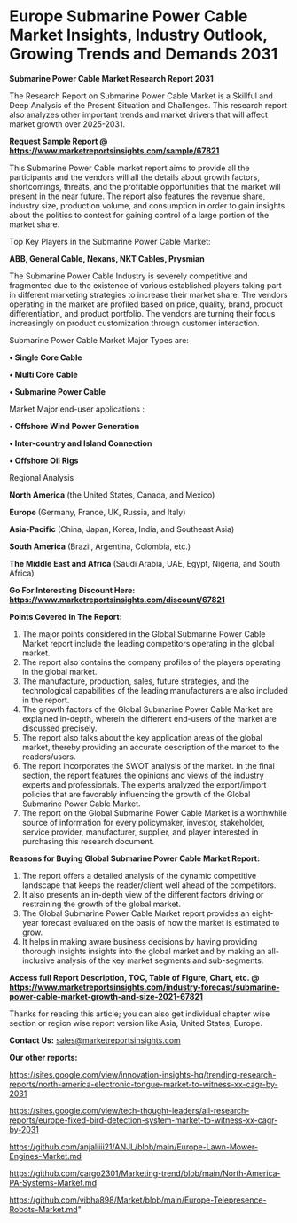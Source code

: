 # Europe Submarine Power Cable Market Insights, Industry Outlook, Growing Trends and Demands 2031

<strong>Submarine Power Cable Market Research Report 2031</strong>

The Research Report on Submarine Power Cable Market is a Skillful and Deep Analysis of the Present Situation and Challenges. This research report also analyzes other important trends and market drivers that will affect market growth over 2025-2031.

<strong>Request Sample Report @ <a href=https://www.marketreportsinsights.com/sample/67821>https://www.marketreportsinsights.com/sample/67821</a></strong>

This Submarine Power Cable market report aims to provide all the participants and the vendors will all the details about growth factors, shortcomings, threats, and the profitable opportunities that the market will present in the near future. The report also features the revenue share, industry size, production volume, and consumption in order to gain insights about the politics to contest for gaining control of a large portion of the market share.

Top Key Players in the Submarine Power Cable Market:

<strong>ABB, General Cable, Nexans, NKT Cables, Prysmian</strong>

The Submarine Power Cable Industry is severely competitive and fragmented due to the existence of various established players taking part in different marketing strategies to increase their market share. The vendors operating in the market are profiled based on price, quality, brand, product differentiation, and product portfolio. The vendors are turning their focus increasingly on product customization through customer interaction.

Submarine Power Cable Market Major Types are:

<strong>• Single Core Cable

• Multi Core Cable

• Submarine Power Cable</strong>

Market Major end-user applications :

<strong>• Offshore Wind Power Generation

• Inter-country and Island Connection

• Offshore Oil Rigs</strong>

Regional Analysis

</u><strong><b>North America</b></strong> (the United States, Canada, and Mexico)

<strong><b>Europe </b></strong>(Germany, France, UK, Russia, and Italy)

<strong><b>Asia-Pacific</b></strong> (China, Japan, Korea, India, and Southeast Asia)

<strong><b>South America</b></strong> (Brazil, Argentina, Colombia, etc.)

<strong><b>The Middle East and Africa</b></strong> (Saudi Arabia, UAE, Egypt, Nigeria, and South Africa)

<strong>Go For Interesting Discount Here: <a href=https://www.marketreportsinsights.com/discount/67821>https://www.marketreportsinsights.com/discount/67821</a></strong>

<strong>Points Covered in The Report:</strong>
<ol>
  <li>The major points considered in the Global Submarine Power Cable Market report include the leading competitors operating in the global market.</li>
  <li>The report also contains the company profiles of the players operating in the global market.</li>
  <li>The manufacture, production, sales, future strategies, and the technological capabilities of the leading manufacturers are also included in the report.</li>
  <li>The growth factors of the Global Submarine Power Cable Market are explained in-depth, wherein the different end-users of the market are discussed precisely.</li>
  <li>The report also talks about the key application areas of the global market, thereby providing an accurate description of the market to the readers/users.</li>
  <li>The report incorporates the SWOT analysis of the market. In the final section, the report features the opinions and views of the industry experts and professionals. The experts analyzed the export/import policies that are favorably influencing the growth of the Global Submarine Power Cable Market.</li>
  <li>The report on the Global Submarine Power Cable Market is a worthwhile source of information for every policymaker, investor, stakeholder, service provider, manufacturer, supplier, and player interested in purchasing this research document.</li>
</ol>
<strong>Reasons for Buying Global Submarine Power Cable Market Report:</strong>

<ol>
  <li>The report offers a detailed analysis of the dynamic competitive landscape that keeps the reader/client well ahead of the competitors.</li>
  <li>It also presents an in-depth view of the different factors driving or restraining the growth of the global market.</li>
  <li>The Global Submarine Power Cable Market report provides an eight-year forecast evaluated on the basis of how the market is estimated to grow.</li>
  <li>It helps in making aware business decisions by having providing thorough insights insights into the global market and by making an all-inclusive analysis of the key market segments and sub-segments.</li>
</ol>
<strong>Access full Report Description, TOC, Table of Figure, Chart, etc. @ <a href=https://www.marketreportsinsights.com/industry-forecast/submarine-power-cable-market-growth-and-size-2021-67821>https://www.marketreportsinsights.com/industry-forecast/submarine-power-cable-market-growth-and-size-2021-67821</a></strong>


Thanks for reading this article; you can also get individual chapter wise section or region wise report version like Asia, United States, Europe.

<strong>Contact Us:</strong>
sales@marketreportsinsights.com

<strong>Our other reports:</strong>

<a href=https://sites.google.com/view/innovation-insights-hq/trending-research-reports/north-america-electronic-tongue-market-to-witness-xx-cagr-by-2031>https://sites.google.com/view/innovation-insights-hq/trending-research-reports/north-america-electronic-tongue-market-to-witness-xx-cagr-by-2031</a>

<a href=https://sites.google.com/view/tech-thought-leaders/all-research-reports/europe-fixed-bird-detection-system-market-to-witness-xx-cagr-by-2031>https://sites.google.com/view/tech-thought-leaders/all-research-reports/europe-fixed-bird-detection-system-market-to-witness-xx-cagr-by-2031</a>

<a href=https://github.com/anjaliiii21/ANJL/blob/main/Europe-Lawn-Mower-Engines-Market.md>https://github.com/anjaliiii21/ANJL/blob/main/Europe-Lawn-Mower-Engines-Market.md</a>

<a href=https://github.com/cargo2301/Marketing-trend/blob/main/North-America-PA-Systems-Market.md>https://github.com/cargo2301/Marketing-trend/blob/main/North-America-PA-Systems-Market.md</a>

<a href=https://github.com/vibha898/Market/blob/main/Europe-Telepresence-Robots-Market.md>https://github.com/vibha898/Market/blob/main/Europe-Telepresence-Robots-Market.md</a>"
